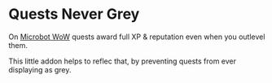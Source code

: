 # Quests Never Grey

On [Microbot WoW](http://microbot-wow.net) quests award full XP & reputation even when you outlevel them.

This little addon helps to reflec that, by preventing quests from ever displaying as grey.
